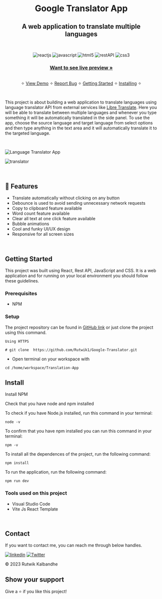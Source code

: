 <h1 align="center"><b>Google Translator App</b></h1>

<h2 align="center">A web application to translate multiple languages</h2>

<br />

<p align="center">
    <img src="https://img.shields.io/badge/React-20232A?style=for-the-badge&logo=react&logoColor=61DAFB" alt="reactjs" />
    <img src="https://img.shields.io/badge/JavaScript-323330?style=for-the-badge&logo=javascript&logoColor=F7DF1E" alt="javascript"/>
    <img src="https://img.shields.io/badge/html5-%23E34F26.svg?style=for-the-badge&logo=html5&logoColor=white" alt="html5"/>
    <img src="https://img.shields.io/badge/Rest_API-02303A?style=for-the-badge&logo=react-router&logoColor=white" alt="restAPI"/>
    <img src="https://img.shields.io/badge/CSS3-1572B6?style=for-the-badge&logo=css3&logoColor=white" alt="css3"/>     
</p>
    
  <h3 align="center"><a href="https://google-translator-v1.netlify.app/"><strong>Want to see live preview »</strong></a></h3>
   
    
  <p align="center"> 
    <br />&#10023;
    <a href="#Demo">View Demo</a>   &#10023;  
    <a href="https://github.com/Rutwik1/Google-Translator/issues">Report Bug</a>    &#10023;
    <a href="#Getting-Started">Getting Started</a> &#10023; <a href="#Install">Installing</a> &#10023;    
  </p>

<br/>

This project is about building a web application to translate languages using language translator API from external services like [Libre Translate](https://libretranslate.de/). Here you will be able to translate between multiple languages and whenever you type something it will be automatically translated in the side panel. To use the app, choose the source language and target language from select options and then type anything in the text area and it will automatically translate it to the targeted language.

<br/>

![Language Translator App](https://user-images.githubusercontent.com/91532881/167111293-6b2214bb-2311-4bdf-82a5-aa684226f698.png)

![translator](https://user-images.githubusercontent.com/91532881/167111408-284281e9-ea23-4652-bb03-a47d69c752d9.png)

<br/>

## 🚀 Features

- Translate automatically without clicking on any button
- Debounce is used to avoid sending unnecessary network requests
- Copy to clipboard feature available
- Word count feature available
- Clear all text at one click feature available
- Bubble animations
- Cool and funky UI/UX design
- Responsive for all screen sizes

<br/>

## Getting Started

This project was built using React, Rest API, JavaScript and CSS. It is a web application and for running on your local environment you should follow these guidelines.

### Prerequisites

- NPM

### Setup

The project repository can be found in [GitHub link](https://github.com/Rutwik1/Google-Translator) or just clone the project using this command.

```
Using HTTPS

# git clone  https://github.com/Rutwik1/Google-Translator.git
```

- Open terminal on your workspace with

```
cd /home/workspace/Translation-App

```

## Install

Install NPM

Check that you have node and npm installed

To check if you have Node.js installed, run this command in your terminal:

```
node -v
```

To confirm that you have npm installed you can run this command in your terminal:

```
npm -v
```

To install all the dependences of the project, run the following command:

```
npm install
```

To run the application, run the following command:

```
npm run dev
```

### Tools used on this project

- Visual Studio Code
- Vite Js React Template

<br/>

## Contact

If you want to contact me, you can reach me through below handles.

[![linkedin](https://img.shields.io/badge/Rutwik_Kalbandhe-0077B5?style=for-the-badge&logo=linkedin&logoColor=white)](https://www.linkedin.com/in/rutwikkalbandhe/)
[![Twitter](https://img.shields.io/badge/Rutwik_Kalbandhe-20232A?style=for-the-badge&logo=Github&logoColor=white)](https://github.com/Rutwik1/)

© 2023 Rutwik Kalbandhe

## Show your support

Give a ⭐️ if you like this project!
